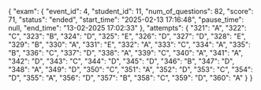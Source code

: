 { "exam": { "event_id": 4, "student_id": 11, "num_of_questions": 82, "score":
71, "status": "ended", "start_time": "2025-02-13 17:16:48", "pause_time": null,
"end_time": "13-02-2025 17:02:33" }, "attempts": { "321": "A", "322": "C",
"323": "B", "324": "D", "325": "E", "326": "D", "327": "D", "328": "E", "329":
"B", "330": "A", "331": "E", "332": "A", "333": "C", "334": "A", "335": "B",
"336": "C", "337": "D", "338": "A", "339": "C", "340": "A", "341": "A", "342":
"D", "343": "C", "344": "D", "345": "D", "346": "B", "347": "D", "348": "A",
"349": "D", "350": "C", "351": "A", "352": "D", "353": "C", "354": "D", "355":
"A", "356": "D", "357": "B", "358": "C", "359": "D", "360": "A" } }
